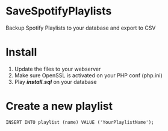 # SaveSpotifyPlaylists
Backup Spotify Playlists to your database and export to CSV


# Install
1. Update the files to your webserver
2. Make sure OpenSSL is activated on your PHP conf (php.ini)
3. Play ***install.sql*** on your database


# Create a new playlist
```INSERT INTO playlist (name) VALUE ('YourPlaylistName');```
